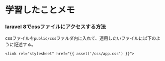 # 学習したことメモ
### laravel 8でcssファイルにアクセスする方法
cssファイルを`public/css`ファルダ内に入れて、適用したいファイルに以下のように記述する。
```
<link rel="stylesheet" href="{{ asset('/css/app.css') }}">
```